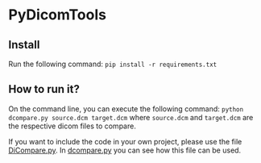 # PyDicomTools

## Install
Run the following command: `pip install -r requirements.txt`

## How to run it?
On the command line, you can execute the following command: ```python dcompare.py source.dcm target.dcm``` where `source.dcm` and `target.dcm` are the respective dicom files to compare.

If you want to include the code in your own project, please use the file [DiCompare.py](DiCompare.py). In [dcompare.py](dcompare.py) you can see how this file can be used.
